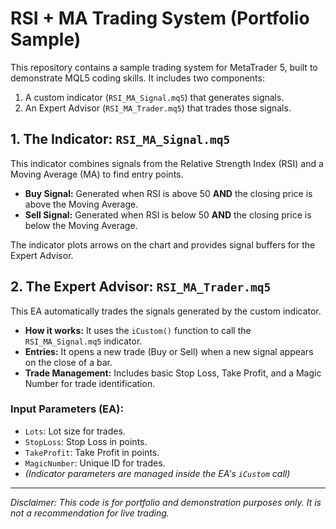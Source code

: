 # RSI + MA Trading System (Portfolio Sample)

This repository contains a sample trading system for MetaTrader 5, built to demonstrate MQL5 coding skills. It includes two components:
1.  A custom indicator (`RSI_MA_Signal.mq5`) that generates signals.
2.  An Expert Advisor (`RSI_MA_Trader.mq5`) that trades those signals.

## 1. The Indicator: `RSI_MA_Signal.mq5`

This indicator combines signals from the Relative Strength Index (RSI) and a Moving Average (MA) to find entry points.

* **Buy Signal:** Generated when RSI is above 50 **AND** the closing price is above the Moving Average.
* **Sell Signal:** Generated when RSI is below 50 **AND** the closing price is below the Moving Average.

The indicator plots arrows on the chart and provides signal buffers for the Expert Advisor.

## 2. The Expert Advisor: `RSI_MA_Trader.mq5`

This EA automatically trades the signals generated by the custom indicator.

* **How it works:** It uses the `iCustom()` function to call the `RSI_MA_Signal.mq5` indicator.
* **Entries:** It opens a new trade (Buy or Sell) when a new signal appears on the close of a bar.
* **Trade Management:** Includes basic Stop Loss, Take Profit, and a Magic Number for trade identification.

### Input Parameters (EA):
* `Lots`: Lot size for trades.
* `StopLoss`: Stop Loss in points.
* `TakeProfit`: Take Profit in points.
* `MagicNumber`: Unique ID for trades.
* *(Indicator parameters are managed inside the EA's `iCustom` call)*

---
*Disclaimer: This code is for portfolio and demonstration purposes only. It is not a recommendation for live trading.*
